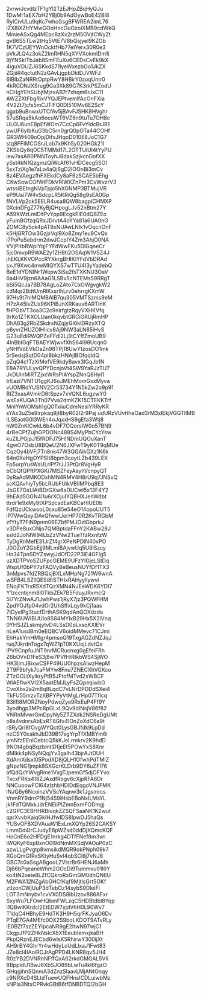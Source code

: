 2vrwrJcvdIzTF1gYl2TzEJHpZBqHyQJu
1DwMr1aEX7bH2YBj0b9AdOywBoE42Bl8
RylCivULu9qKc7whcGsgBFWREA2lmL76
lZX8iXZHYMwGOoHncOuOzoiXMB9cdWkQ
MmieASxQg4MEpc8zXx2rzM5GVjtCWyZt
gvB6S5TLw2tHq5VtE7V8bQsjyeI9KZOb
1K7VCzUEYWnOcktfHb77eIYerx30R0e3
pVkJLQ4z3okZ2ImRHN5qXYVXokmlDm1i
9jYNSkiTbJab8SmFEuXu6CEDsCvEk9kX
4iguVDUZJ6SKkdS71lyeWxezbOo1JkZX
ZGjiiR4qctutN2zGAvLjgpbDktDJVWFJ
6IBIbZaNRRtOptpRwY8HBirY0zoqUmr0
4kRGDNJXSrug9Ga3Xk89G7K3rkPSZodU
nCHgYEhSUbjtMjzxAB7r7xhqm6rJxC11
AWZZXtFbgRixVYQJEPtvemlfAcOnFXia
4V2Zt7jcfs5mCJTlFQ0DI510Mv6E2ScY
qgxb9uBnwxUTCfAv5jBAvFJSHK8HVghr
57uSRqa5kAo6ocuWT6VZ6n9tuTu7OH8c
ULGU6unEBpEfWOm7CcCp6FvYidcBrJR1
ywUF6yIbKuG3bC5rn0grQ0pOTa44COHf
GR3WHi09oOpjDifxJHqoD010E8JoC1G7
stq8FFIMCOSrJLob7x9Kh5y020HGk21I
ZKSbQy8qDC5TMMd17L2OTTUiUI4tYyPU
iew7asAR0PNNToyhJ8dakSzjkcnDofXX
ySst4kN1QzgmzQiWcAf61vHDCecg5SOI
5sxTziXg1e7aLo4aQj6gD2IOOnBi3mCv
8z4EVAegzfhFXEkdCy8aF6zSCAE5bEhg
CKwSowCOfWtFDkVRlWKZnPm3CvWvzrV3
wtssiBEtngNVpTpjo5hXGNMP3BTMujVR
eP9Uai7W4vSdcpLR5KRiQg58g9sEA0Gp
fNVLVp2ck5EELR4usa8QW8bagpICHMXP
0XcinDFgZ77KyBjQHpogLJv52nBtm27Y
A59KWzLmlDltPvYpp9EcgkEIE0dQ8ZEo
yFumBOfzqQRxJDrvtA4oYYa81a6UA0nG
ZOMC8y5ok4pAT9xNUAwLNIk1vOqcnOnF
k5HjGRTOw3GzjxVql9Xo8Zmy1eu9CvQx
i7PoPuSebdrm2dwJCcpIY4Zm3AhjO0NA
VVjPItbRWpIYqjFYFdWwFKu5DlGqneCr
5jc0mvpR9WAE2y1ZH8ti2OSAqW1VSZ4J
jhEKLKKVOPccRYXkrgBHIKiYFdVbDRAd
sxJf9Xwc4mwMIQYXS7wTTU4I3yYadebQ
BeE1dYDNINr1Wepw3iSu2fsTXKNU3OaV
6a4HV9jzn6AAaG1LSBv5cNTEMs59RRgT
bSi5QcJa7BB78AgLoZAto7CxOWgvgkW2
cdMqr2BdtUmRlKxsrIhLrv0ehrrgKXmW
97Hs9t7hIMQMBAlB7qu305VMTSzms9eM
H7zA45lvZUs96KPiBJnXRKauv6ARTInK
fHPGbVT3oa3C2c9nlrfgtzRqyVXHKVfq
9rKo1ZTKXOLUan0kqvbtGRCiGRUjRmHP
DhA63g2RbZSkdrsNZqjyGI6klDRzyXTQ
p6yvrZHUZOlHIicv8Aj9NW3aLN85iHvS
G23uEdiRWQPZeFFdI2Lj3tCYffZmoUB9
4lnBbIGqFTBAEYWjwvfXhS64I98Ucqn0
yNHfVdEVkOaZn98TPj18UwYtzosDO1mk
5rSedsjSqtD04pl8bkzHNAjIBOfqqIdQ
pZqQ4c1TzXIMefVE9kdyBavx3lGqJb1N
E8A7RYULyvQPYDcnjoVt4SW9YaRJzTU7
JkDUInMlRTZjxcWRsPIAYspZNnQ8HyI1
trEazi7VNTU1ggKJ6oJMEhMomGxxMyva
vUOMRdYUSNV2Cr53734Y1N5kZw2o9p91
BIZ3xasAVmirD6tSpzv7xVQNL6ugzwY0
wsEaKUQA3Th07Vva2dmKZK15CTEKKTrf
MnIYnWOMsh1gQ0TxiiuCdmNesiYRRyKR
sYAx3uZ5e9irpkaq9jt8byR02I2r9Paj
udURzVUvttheOad3rM3xIEkjVGGTllMB
ILSEaotG0I3WEn4oJqxxHS9gEfa3Wtj8
hW0ZnKlCwkL6b4vDF7OQorsIW0o57BN9
4rBeCPfZujhGPDONc488S4MyPbCYcYsw
kuZILPGjpJ15fRDFJ75HINDmUQOuXanT
4gwO7OxbU8BQeU2N6JXFwT9yK0T9qMUe
CqzOy4bVFj7Tn8nk47W3QGAlkGXz1K6k
64n0XeHgOYPSIt8bpm3ceytLZb439LEX
Fp5urpYusWsULrlPf7rJJ3PtQr8VgHyR
bCbQfQPftPXGKi7MSZFeyAayhVcnpyQT
0yRaAd9MKODxhMN4RMV4H8rU9q7JNSvQ
scKQAvhiyTy5bLRUbFUikVBIlMPbq8E3
JbGE7OxLIAtBDrGXw6aDUCwI5x13F4Y2
9hEAd5GGN4l1u6rXOjuIYQBHXJenWdbt
ttrdr1e9xMy9tXPSpcsdEaKBCaHlUE0b
FdfQzUCkwooL0cxu85e54eO14opoUUT5
iP7WwQeyiDAvQfwwUerHP70R2KvTRGbM
zfYtyT7FiN9pnm06EZbfPMJOzlGbprkJ
v3DPe8uxONjo7QMBptdaFFnY2KABw28J
ssId2JoNIW94LbZzVNw2TueTfzRxnfzW
TyDgRnMefE31JrZf4grXPeNPDlN40vPO
J0OZoY2GbEjj9MLmIBAjvwUq5U9lSzcy
Hn34TpnSDYZswyjJdOfD22P3lE4GFIg5
uzXDTPVoSZUFpcGEME9UFzYIGjeLStDq
WspUf0bPY7zFAQVy8eBeusNUYfDf1TX3
3nMpvs7fdZRBQsjBXLxMHpNg721W9wnA
wSFB4LSZllQESi8tSTHIxRAHyyllywvi
ENojFKTrxR5XdTQzXMN4NJEeWDK6YDI7
Y1zccnbjnm8l0TkbZEk7B5FduyJRxmcQ
5I7YrZNwAJ1JwhPws1jRyX7jz3PQWFHM
ZpdYOJfp04vdOr2UhSffxLqy9kCj1aas
7tDyelPg3tucfDrthASK9qdAnQOXdzde
TNN6UWIBUUio8S84MYlxB29Hx5X2iVnq
0YHSJZLskmjytvD4LSsD0pLxsqKXlEVr
nLeA1usdBm0eEQBCV6oidMMevc71CJmi
EhHakYmHMlgr4pmsoQ19TxgAGZdNZJqJ
ruq7JkrdnTogx7qWZ1pT0KXUojLdvtQa
IPV9CnpfuJNT9nrMCRucnxg0gEfeiFRh
Z6bOVvD1FeS3j8w7PVfHiRtkbWS4SjWO
HK3IjmJBixwCSFP49UU0hpzsAlwzHepM
2T9F9bfyk7caFMYw8Fnu7ZNECXhVGKco
ZTzGCLtXylkryPtB5JFtofMTvd2xWBCF
WlAEfIwKVI2X5aatEMJLyFsZQpeqiwbG
CvoXbx2a2m8q8LqdC7vLNrDPDDdSXei4
TkFU55mzvTzXBPYPyVtMgLrHp07Tflcq
B3ilft8MORZNoyPdwqZye9RxEuP4Ff9Y
3yodhgp3MPc8pGLxL9Qv9dINsjV86f82
VNRnMvwrGmDpyNy5ZTZXdk2NSReDgUMt
o8s4vdnrsAbExRT8Gfx4IOnZoXdC6a9t
rSRyQrI8fOvgWYQct0LysGBJfdk9LpDd
ncCSY0cakhJbD39B17sgYrpTfXMBYm6i
ymNfzEEnICebtcQ5kKJeLrmkrv2K9hdD
9NOt4gbqBqzbmtlDfjeEt5POwYxS8Xnr
dMIkk4pNSyNQqjYv3galh43bjrAJtDUH
XdAmXdsxI05PodXD8jQLH1OfwhPdTMIZ
gNpzNG1jmpk8SXGcrKLDrb9DY6uZFI76
afQdQcYWvgRme1VxgTJpemGf5djOFYvo
TxcxFRKs418ZJAxdfRogv6cXjpRFA6Dr
NNCuoowFCl64zIzhbHDlDdEqgoVNJFMK
lNJG6y6NcoinzVVScYAqnw3k1Jgsmrcs
VnmRY9drnP1Nj54S9iHsbEBoNxILMsYL
jk1FdTQMxkJdrENEiiPIZmnBxmFODmgj
c2GPC3EBHHRBiuqkZZSQFSaaNK1K2wut
qarXvvbKaiqGkIHJfwIDS8IpwDJ5haQs
YUSvOFBXDVAuaW1ExLmXQYp26S2CAKSY
LmmDd4IrCJudyE6pWZsd0ddDjXQmcKQF
HoCnE6o2HFDgE1nrkg4DTfFNef8m3vri
IWQKyF6xpBxnO0l9dNmMXSdjVAOuP0zC
azwLLgPvgtp8vmsikdMQR9okPNph09k7
XGoQmGfRxSKtyHuSvI4qbSCitlj7vNJ8
GBC7c0aSsgABgooLZVlsrBr6HENJ6aMh
Dj66bPqeaneWhm2GOcDi9Tummvu91I6Y
ko4tN2oeie8LZfCQkroRxGmGM0dhQN6U
M2FWA12NZgAbGHCfKqf9MjtlsGrt5OKf
ztIzonCWjUuP3dTebOz14sybS9DleiFi
LOT3mNnybv1cvVX0DS8ibUzov886AFxr
SxyWu7LFOwHQbmFWLzqC5HDBtdbl8Yqp
i1QBwlKKrdcl2EtEDW7yjdVhH0L90Wv7
T1dqC4HBhyE9HdTK3H9H5qrFKJyaO6Dv
PTqE7GA4MEfc0OX2S9boLKDOT9ATvRLy
lE0BZf7szZEYIpcaNR9gE2ItwN97wjC1
CkgpJfP2ZHkNsIcX8X1EeubIemxjkaBH
PkpQRznEJECbd6wIsK5RhirwY300ljXt
AH9rBY4GhrYr4wHdyLoUdLlxaJ1Fwt83
JZe8cl4IAoiRCJrAgPPD4LKNR8qv5JH4
R0zYB2DVNRnNFffQxA62rkdGMGAL5VIi
8BppIdU1BwJ6XbSJO89bLwTu4kl6fgzO
GHqgihnSQnmA3dZnzSlaavLMjANtOnqy
c9NRXcD4SLtdTuewUQFHnsICDLuiwbMz
sNPla3NtxCPRvkGBtB6tfDNBDTQI2bGH

